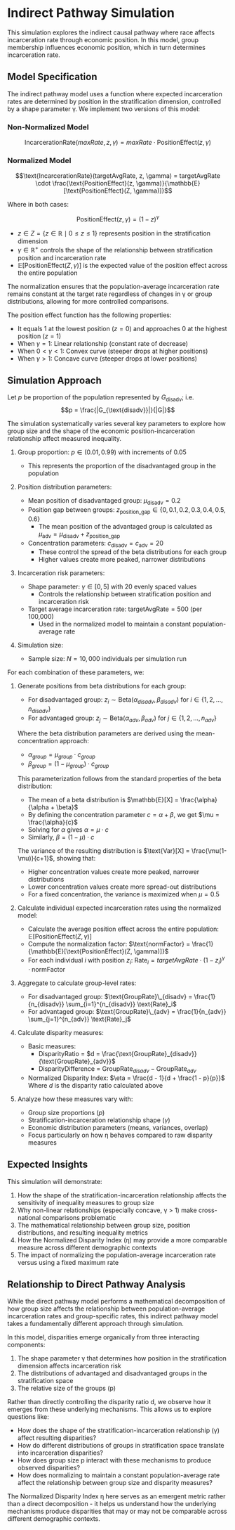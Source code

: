 # Indirect Pathway Simulation

This simulation explores the indirect causal pathway where race affects incarceration rate through economic position. In this model, group membership influences economic position, which in turn determines incarceration rate.

## Model Specification

The indirect pathway model uses a function where expected incarceration rates are determined by position in the stratification dimension, controlled by a shape parameter γ. We implement two versions of this model:

### Non-Normalized Model
$$\text{IncarcerationRate}(maxRate, z, \gamma) = maxRate \cdot \text{PositionEffect}(z, \gamma)$$

### Normalized Model
$$\text{IncarcerationRate}(targetAvgRate, z, \gamma) = targetAvgRate \cdot \frac{\text{PositionEffect}(z, \gamma)}{\mathbb{E}[\text{PositionEffect}(Z, \gamma)]}$$

Where in both cases:

$$\text{PositionEffect}(z, \gamma) = (1-z)^{\gamma}$$

- $z \in Z = \{z \in \mathbb{R} \mid 0 \leq z \leq 1\}$ represents position in the stratification dimension
- $\gamma \in \mathbb{R}^+$ controls the shape of the relationship between stratification position and incarceration rate
- $\mathbb{E}[\text{PositionEffect}(Z, \gamma)]$ is the expected value of the position effect across the entire population

The normalization ensures that the population-average incarceration rate remains constant at the target rate regardless of changes in γ or group distributions, allowing for more controlled comparisons.

The position effect function has the following properties:
- It equals 1 at the lowest position ($z = 0$) and approaches 0 at the highest position ($z = 1$)
- When $\gamma = 1$: Linear relationship (constant rate of decrease)
- When $0 < \gamma < 1$: Convex curve (steeper drops at higher positions)
- When $\gamma > 1$: Concave curve (steeper drops at lower positions)

## Simulation Approach

Let $p$ be proportion of the population represented by $G_{\text{disadv}}$; i.e. 
$$p = \frac{|G_{\text{disadv}}|}{|G|}$$

The simulation systematically varies several key parameters to explore how group size and the shape of the economic position-incarceration relationship affect measured inequality.

1. Group proportion: $p \in (0.01, 0.99)$ with increments of 0.05
   - This represents the proportion of the disadvantaged group in the population

2. Position distribution parameters:
   - Mean position of disadvantaged group: $\mu_{\text{disadv}} = 0.2$
   - Position gap between groups: $z_{\text{position\_gap}} \in \{0, 0.1, 0.2, 0.3, 0.4, 0.5, 0.6\}$
     - The mean position of the advantaged group is calculated as $\mu_{\text{adv}} = \mu_{\text{disadv}} + z_{\text{position\_gap}}$
   - Concentration parameters: $c_{\text{disadv}} = c_{\text{adv}} = 20$
     - These control the spread of the beta distributions for each group
     - Higher values create more peaked, narrower distributions

3. Incarceration risk parameters:
   - Shape parameter: $\gamma \in [0, 5]$ with 20 evenly spaced values
     - Controls the relationship between stratification position and incarceration risk
   - Target average incarceration rate: $\text{targetAvgRate} = 500$ (per 100,000)
     - Used in the normalized model to maintain a constant population-average rate

4. Simulation size:
   - Sample size: $N = 10,000$ individuals per simulation run

For each combination of these parameters, we:

1. Generate positions from beta distributions for each group:
   - For disadvantaged group: $z_i \sim \text{Beta}(\alpha_{disadv}, \beta_{disadv})$ for $i \in \{1, 2, ..., n_{disadv}\}$
   - For advantaged group: $z_j \sim \text{Beta}(\alpha_{adv}, \beta_{adv})$ for $j \in \{1, 2, ..., n_{adv}\}$
   
   Where the beta distribution parameters are derived using the mean-concentration approach:
      - $\alpha_{group} = \mu_{group} \cdot c_{group}$
      - $\beta_{group} = (1 - \mu_{group}) \cdot c_{group}$
   
   This parameterization follows from the standard properties of the beta distribution:
      - The mean of a beta distribution is $\mathbb{E}[X] = \frac{\alpha}{\alpha + \beta}$
      - By defining the concentration parameter $c = \alpha + \beta$, we get $\mu = \frac{\alpha}{c}$
      - Solving for $\alpha$ gives $\alpha = \mu \cdot c$
      - Similarly, $\beta = (1-\mu) \cdot c$
   
   The variance of the resulting distribution is $\text{Var}[X] = \frac{\mu(1-\mu)}{c+1}$, showing that:
   - Higher concentration values create more peaked, narrower distributions
   - Lower concentration values create more spread-out distributions
   - For a fixed concentration, the variance is maximized when $\mu = 0.5$

2. Calculate individual expected incarceration rates using the normalized model:
   - Calculate the average position effect across the entire population: $\mathbb{E}[\text{PositionEffect}(Z, \gamma)]$
   - Compute the normalization factor: $\text{normFactor} = \frac{1}{\mathbb{E}[\text{PositionEffect}(Z, \gamma)]}$
   - For each individual $i$ with position $z_i$: $\text{Rate}_i = targetAvgRate \cdot (1-z_i)^{\gamma} \cdot \text{normFactor}$

3. Aggregate to calculate group-level rates:
   - For disadvantaged group: $\text{GroupRate}\_{disadv} = \frac{1}{n_{disadv}} \sum_{i=1}^{n_{disadv}} \text{Rate}_i$
   - For advantaged group: $\text{GroupRate}\_{adv} = \frac{1}{n_{adv}} \sum_{j=1}^{n_{adv}} \text{Rate}_j$

4. Calculate disparity measures:
   - Basic measures:
     - DisparityRatio = $d = \frac{\text{GroupRate}_{disadv}}{\text{GroupRate}_{adv}}$
     - DisparityDifference = $\text{GroupRate}_{disadv} - \text{GroupRate}_{adv}$
   - Normalized Disparity Index: $\eta = \frac{d - 1}{d + \frac{1 - p}{p}}$ Where $d$ is the disparity ratio calculated above

6. Analyze how these measures vary with:
   - Group size proportions ($p$)
   - Stratification-incarceration relationship shape ($\gamma$)
   - Economic distribution parameters (means, variances, overlap)
   - Focus particularly on how η behaves compared to raw disparity measures

## Expected Insights

This simulation will demonstrate:

1. How the shape of the stratification-incarceration relationship affects the sensitivity of inequality measures to group size
2. Why non-linear relationships (especially concave, γ > 1) make cross-national comparisons problematic
3. The mathematical relationship between group size, position distributions, and resulting inequality metrics
4. How the Normalized Disparity Index (η) may provide a more comparable measure across different demographic contexts
5. The impact of normalizing the population-average incarceration rate versus using a fixed maximum rate

## Relationship to Direct Pathway Analysis

While the direct pathway model performs a mathematical decomposition of how group size affects the relationship between population-average incarceration rates and group-specific rates, this indirect pathway model takes a fundamentally different approach through simulation.

In this model, disparities emerge organically from three interacting components:
1. The shape parameter γ that determines how position in the stratification dimension affects incarceration risk
2. The distributions of advantaged and disadvantaged groups in the stratification space
3. The relative size of the groups (p)

Rather than directly controlling the disparity ratio d, we observe how it emerges from these underlying mechanisms. This allows us to explore questions like:
- How does the shape of the stratification-incarceration relationship (γ) affect resulting disparities?
- How do different distributions of groups in stratification space translate into incarceration disparities?
- How does group size p interact with these mechanisms to produce observed disparities?
- How does normalizing to maintain a constant population-average rate affect the relationship between group size and disparity measures?

The Normalized Disparity Index η here serves as an emergent metric rather than a direct decomposition - it helps us understand how the underlying mechanisms produce disparities that may or may not be comparable across different demographic contexts.